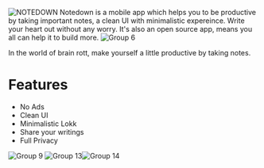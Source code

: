 ![NOTEDOWN](https://github.com/user-attachments/assets/b87fa3a7-cc6b-4a7f-ab1c-b4d464ff6d51)
Notedown is a mobile app which helps you to be productive by taking important notes, a clean UI with minimalistic expereince. Write your heart out without any worry. It's also an open source app, means you all can help it to build more. 
![Group 6](https://github.com/user-attachments/assets/333861d8-578c-4cdc-bacd-e6348e5e2927)

In the world of brain rott, make yourself a little productive by taking notes.

# Features
- No Ads
- Clean UI
- Minimalistic Lokk
- Share your writings
- Full Privacy

![Group 9](https://github.com/user-attachments/assets/6f707778-6c32-43b9-9c6d-1384d1420402)
![Group 13](https://github.com/user-attachments/assets/64dfbb2e-f20f-49cc-8d36-4ae369af5933)![Group 14](https://github.com/user-attachments/assets/d8737d82-9066-4b4c-afec-554a5399e8d1)

